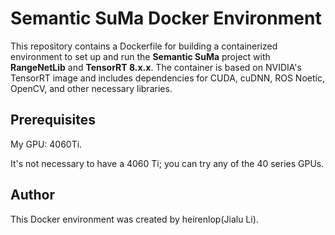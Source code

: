 # **Semantic SuMa Docker Environment**

This repository contains a Dockerfile for building a containerized environment to set up and run the **Semantic SuMa** project with **RangeNetLib** and **TensorRT 8.x.x**. The container is based on NVIDIA's TensorRT image and includes dependencies for CUDA, cuDNN, ROS Noetic, OpenCV, and other necessary libraries.


## **Prerequisites**

My GPU: 4060Ti.

It's not necessary to have a 4060 Ti; you can try any of the 40 series GPUs.

## **Author** 

This Docker environment was created by heirenlop(Jialu Li).

